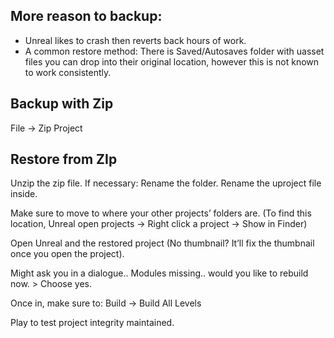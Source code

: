 
## More reason to backup:

- Unreal likes to crash then reverts back hours of work. 
- A common restore method: There is Saved/Autosaves folder with uasset files you can drop into their original location, however this is not known to work consistently.


## Backup with Zip

File → Zip Project


## Restore from ZIp

Unzip the zip file. If necessary: Rename the folder. Rename the uproject file inside.

Make sure to move to where your other projects’ folders are. (To find this location, Unreal open projects → Right click a project → Show in Finder)

Open Unreal and the restored project (No thumbnail? It’ll fix the thumbnail once you open the project).

Might ask you in a dialogue.. Modules missing.. would you like to rebuild now. > Choose yes.

Once in, make sure to: Build → Build All Levels

Play to test project integrity maintained.